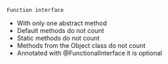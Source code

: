 `Function interface`     
* With only one abstract method
* Default methods do not count
* Static methods do not count
* Methods from the Object class do not count
* Annotated with @FunctionalInterface it is optional